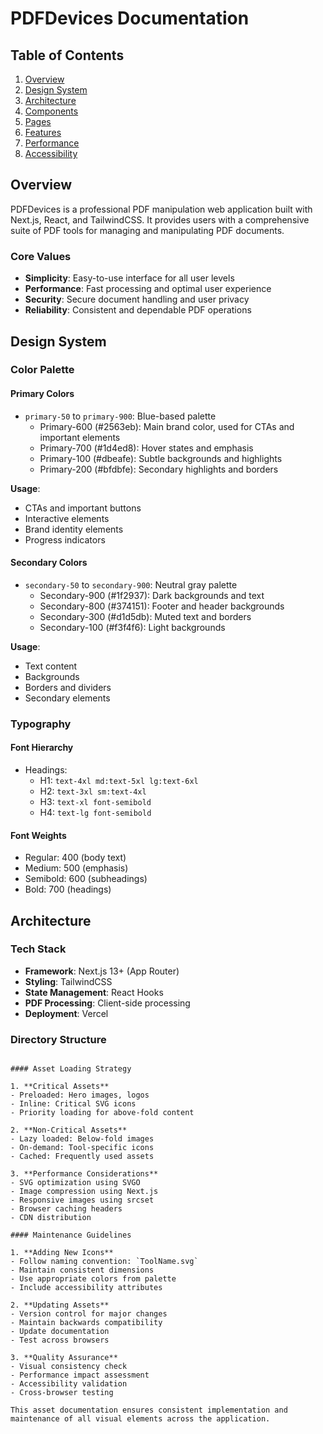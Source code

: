 # PDFDevices Documentation

## Table of Contents

1. [Overview](#overview)
2. [Design System](#design-system)
3. [Architecture](#architecture)
4. [Components](#components)
5. [Pages](#pages)
6. [Features](#features)
7. [Performance](#performance)
8. [Accessibility](#accessibility)

## Overview

PDFDevices is a professional PDF manipulation web application built with Next.js, React, and TailwindCSS. It provides users with a comprehensive suite of PDF tools for managing and manipulating PDF documents.

### Core Values

- **Simplicity**: Easy-to-use interface for all user levels
- **Performance**: Fast processing and optimal user experience
- **Security**: Secure document handling and user privacy
- **Reliability**: Consistent and dependable PDF operations

## Design System

### Color Palette

#### Primary Colors

- `primary-50` to `primary-900`: Blue-based palette
  - Primary-600 (#2563eb): Main brand color, used for CTAs and important elements
  - Primary-700 (#1d4ed8): Hover states and emphasis
  - Primary-100 (#dbeafe): Subtle backgrounds and highlights
  - Primary-200 (#bfdbfe): Secondary highlights and borders

**Usage**:

- CTAs and important buttons
- Interactive elements
- Brand identity elements
- Progress indicators

#### Secondary Colors

- `secondary-50` to `secondary-900`: Neutral gray palette
  - Secondary-900 (#1f2937): Dark backgrounds and text
  - Secondary-800 (#374151): Footer and header backgrounds
  - Secondary-300 (#d1d5db): Muted text and borders
  - Secondary-100 (#f3f4f6): Light backgrounds

**Usage**:

- Text content
- Backgrounds
- Borders and dividers
- Secondary elements

### Typography

#### Font Hierarchy

- Headings:
  - H1: `text-4xl md:text-5xl lg:text-6xl`
  - H2: `text-3xl sm:text-4xl`
  - H3: `text-xl font-semibold`
  - H4: `text-lg font-semibold`

#### Font Weights

- Regular: 400 (body text)
- Medium: 500 (emphasis)
- Semibold: 600 (subheadings)
- Bold: 700 (headings)

## Architecture

### Tech Stack

- **Framework**: Next.js 13+ (App Router)
- **Styling**: TailwindCSS
- **State Management**: React Hooks
- **PDF Processing**: Client-side processing
- **Deployment**: Vercel

### Directory Structure

```

#### Asset Loading Strategy

1. **Critical Assets**
- Preloaded: Hero images, logos
- Inline: Critical SVG icons
- Priority loading for above-fold content

2. **Non-Critical Assets**
- Lazy loaded: Below-fold images
- On-demand: Tool-specific icons
- Cached: Frequently used assets

3. **Performance Considerations**
- SVG optimization using SVGO
- Image compression using Next.js
- Responsive images using srcset
- Browser caching headers
- CDN distribution

#### Maintenance Guidelines

1. **Adding New Icons**
- Follow naming convention: `ToolName.svg`
- Maintain consistent dimensions
- Use appropriate colors from palette
- Include accessibility attributes

2. **Updating Assets**
- Version control for major changes
- Maintain backwards compatibility
- Update documentation
- Test across browsers

3. **Quality Assurance**
- Visual consistency check
- Performance impact assessment
- Accessibility validation
- Cross-browser testing

This asset documentation ensures consistent implementation and maintenance of all visual elements across the application.
```

